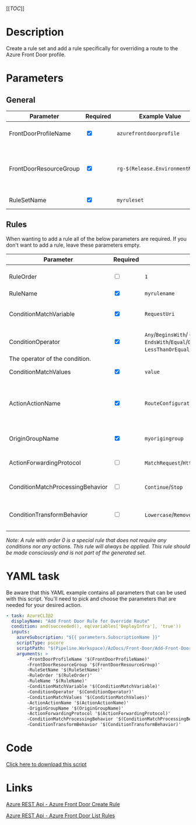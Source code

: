 [[_TOC_]]

# Description

Create a rule set and add a rule specifically for overriding a route to the Azure Front Door profile. 

# Parameters

## General
| Parameter              | Required                        | Example Value                   | Description                                                      |
| ---------------------- | ------------------------------- | ------------------------------- | ---------------------------------------------------------------- |
| FrontDoorProfileName   | <input type="checkbox" checked> | `azurefrontdoorprofile`         | The name of the Front Door profile                               |
| FrontDoorResourceGroup | <input type="checkbox" checked> | `rg-$(Release.EnvironmentName)` | The name of the resourcegroup the Front Door Profile resides in. |
| RuleSetName            | <input type="checkbox" checked> | `myruleset`                     | The ruleset name.                                                |

## Rules
When wanting to add a rule all of the below parameters are required. If you don't want to add a rule, leave these parameters empty. 

| Parameter                        | Required                        | Example Value                                                                                                              | Description                                                                                                                                   |
| -------------------------------- | ------------------------------- | -------------------------------------------------------------------------------------------------------------------------- | --------------------------------------------------------------------------------------------------------------------------------------------- |
| RuleOrder                        | <input type="checkbox">         | `1`                                                                                                                        | The order of the rule. By default, it will generate the order for you.                                                                        |
| RuleName                         | <input type="checkbox" checked> | `myrulename`                                                                                                               | The name of the rule.                                                                                                                         |
| ConditionMatchVariable           | <input type="checkbox" checked> | `RequestUri`                                                                                                               | The only option you can pick at this point is `RequestUri`. More will be added at a later time.                                               |
| ConditionOperator                | <input type="checkbox" checked> | `Any`/`BeginsWith`/ `Contains`/ `EndsWith`/`Equal`/`GreaterThan`/`GreaterThanEqual`/ `LessThan`/ `LessThanOrEqual`/`RegEx` |
| The operator of the condition.   |
| ConditionMatchValues             | <input type="checkbox" checked> | `value`                                                                                                                    | The value the condition has to match with.                                                                                                    |
| ActionActionName                 | <input type="checkbox" checked> | `RouteConfigurationOverride`                                                                                               | The action you want to apply. The only option you can pick at this point is `RouteConfigurationOverride`. More will be added at a later time. |
| OriginGroupName                  | <input type="checkbox" checked> | `myorigingroup`                                                                                                            | The name of the origin group you want to override the route with.                                                                             |
| ActionForwardingProtocol         | <input type="checkbox">         | `MatchRequest`/`Http`/ `Https`                                                                                             | The forwarding protocol for your action. Defaults to `MatchRequest`.                                                                          |
| ConditionMatchProcessingBehavior | <input type="checkbox">         | `Continue`/`Stop`                                                                                                          | The match processing behavior when the rule has been found. By default `Stop`.                                                                |
| ConditionTransformBehavior       | <input type="checkbox">         | `Lowercase`/`RemoveNulls`/`Trim`/`Uppercase`/`UrlDecode`/`UrlEncode`                                                       | The transform that will be applied on the condition of the rule. By default `Lowercase`.                                                      |


_Note: A rule with order 0 is a special rule that does not require any conditions nor any actions. This rule will always be applied. This rule should be made consciously and is not part of the generated set._

# YAML task

Be aware that this YAML example contains all parameters that can be used with this script. You'll need to pick and choose the parameters that are needed for your desired action.

```yaml
- task: AzureCLI@2
  displayName: "Add Front Door Rule for Override Route"
  condition: and(succeeded(), eq(variables['DeployInfra'], 'true'))
  inputs:
    azureSubscription: "${{ parameters.SubscriptionName }}"
    scriptType: pscore
    scriptPath: "$(Pipeline.Workspace)/AzDocs/Front-Door/Add-Front-Door-Rule-For-Override-Route.ps1"
    arguments: >
        -FrontDoorProfileName '$(FrontDoorProfileName)'
        -FrontDoorResourceGroup '$(FrontDoorResourceGroup)'
        -RuleSetName '$(RuleSetName)'
        -RuleOrder '$(RuleOrder)'
        -RuleName '$(RuleName)'
        -ConditionMatchVariable '$(ConditionMatchVariable)'
        -ConditionOperator '$(ConditionOperator)'
        -ConditionMatchValues '$(ConditionMatchValues)'
        -ActionActionName '$(ActionActionName)'
        -OriginGroupName '$(OriginGroupName)'
        -ActionForwardingProtocol '$(ActionForwardingProtocol)'
        -ConditionMatchProcessingBehavior '$(ConditionMatchProcessingBehavior)'
        -ConditionTransformBehavior '$(ConditionTransformBehavior)'
```

# Code

[Click here to download this script](../../../../../src/Front-Door/Add-Front-Door-Rule-For-Override-Route.ps1)

# Links

[Azure REST Api - Azure Front Door Create Rule](https://docs.microsoft.com/en-us/rest/api/frontdoor/azurefrontdoorstandardpremium/rules/create)

[Azure REST Api - Azure Front Door List Rules](https://docs.microsoft.com/en-us/rest/api/frontdoor/azurefrontdoorstandardpremium/rules/list-by-rule-set)